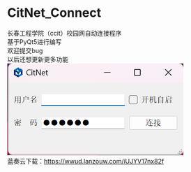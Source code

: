 # CitNet_Connect
长春工程学院（ccit）校园网自动连接程序  
基于PyQt5进行编写  
欢迎提交bug  
以后还想更新更多功能  
![](https://github.com/RhineJ/CitNet_Connect/blob/main/screenshot.png)  
蓝奏云下载：https://wwud.lanzouw.com/iUJYV17nx82f
